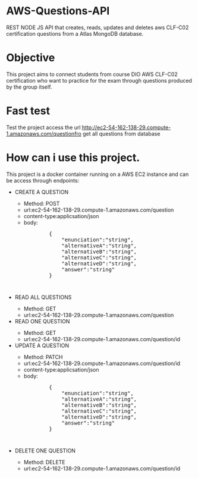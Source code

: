 # AWS-Questions-API
REST NODE JS API that creates, reads, updates and deletes aws CLF-C02 certification questions from a Atlas MongoDB database.
# Objective
This project aims to connect students from course DIO AWS CLF-C02 certification who want to practice for the exam through questions produced by the group itself.
# Fast test
Test the project access the url http://ec2-54-162-138-29.compute-1.amazonaws.com/questionfro get all questions from database
# How can i use this project.
This project is a docker container running on a AWS EC2 instance and can be access through endpoints:
<ul>
  <li>CREATE A QUESTION</li>
    <ul>
      <li>Method: POST</li>
      <li>url:ec2-54-162-138-29.compute-1.amazonaws.com/question</li>
      <li>content-type:applicsation/json</li>
      <li>body:<br>
      <pre>
        {
            "enunciation":"string",
            "alternativeA":"string",
            "alternativeB":"string",
            "alternativeC":"string",
            "alternativeD":"string",
            "answer":"string"
        }<pre></li>
      </li>
    </ul>
  <li>READ ALL QUESTIONS</li>
    <ul>
      <li>Method: GET</li>
      <li>url:ec2-54-162-138-29.compute-1.amazonaws.com/question</li>
    </ul>
  <li>READ ONE QUESTION</li>
    <ul>
      <li>Method: GET</li>
      <li>url:ec2-54-162-138-29.compute-1.amazonaws.com/question/id</li>
    </ul>
  <li>UPDATE A QUESTION</li>
    <ul>
      <li>Method: PATCH</li>
      <li>url:ec2-54-162-138-29.compute-1.amazonaws.com/question/id</li>
      <li>content-type:applicsation/json</li>
      <li>body:<br>
      <pre>
        {
            "enunciation":"string",
            "alternativeA":"string",
            "alternativeB":"string",
            "alternativeC":"string",
            "alternativeD":"string",
            "answer":"string"
        }<pre></li>
      </li>
    </ul>
  <li>DELETE ONE QUESTION</li>
    <ul>
      <li>Method: DELETE</li>
      <li>url:ec2-54-162-138-29.compute-1.amazonaws.com/question/id</li>
    </ul>
</ul>
<br>


